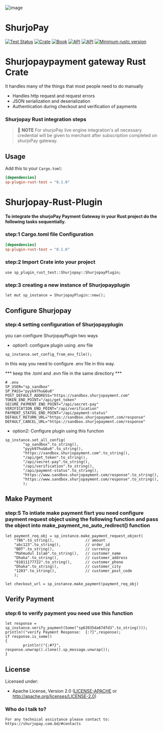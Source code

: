 ![image](https://user-images.githubusercontent.com/57352037/170198396-932692aa-3354-4cf0-abc1-2b8ef43a6de3.png)
# ShurjoPay

[![Test Status](https://github.com/rust-random/rand/workflows/Tests/badge.svg?event=push)]()
[![Crate](https://img.shields.io/crates/v/rand.svg)]()
[![Book](https://img.shields.io/badge/book-master-yellow.svg)]()
[![API](https://img.shields.io/badge/api-master-yellow.svg)]()
[![API](https://docs.rs/rand/badge.svg)](https://docs.rs/rand)
[![Minimum rustc version](https://img.shields.io/badge/rustc-1.51+-lightgray.svg)]()


# Shurjopaypayment gateway Rust Crate

It handles many of the things that most people need to do manually

- Handles http request and request errors
- JSON serialization and deserialization
- Authentication during checkout and verification of payments


### Shurjopay Rust integration steps

> 📝 **NOTE** For shurjoPay live engine integration's all necessary credential will be given to merchant after subscription completed on shurjoPay gateway.


## Usage

Add this to your `Cargo.toml`:

```toml
[dependencies]
sp-plugin-rust-test = "0.1.0"
```




# Shurjopay-Rust-Plugin
#### To integrate the shurjoPay Payment Gateway in your Rust project do the following tasks sequentially.

### step:1  Cargo.toml file Configuration

```toml
[dependencies]
sp-plugin-rust-test = "0.1.0"
```

### step:2  Import Crate into your project
```
use sp_plugin_rust_test::Shurjopay::ShurjopayPlugin;
```
### step:3  creating a new instance of Shurjopayplugin
```
let mut sp_instance = ShurjopayPlugin::new();
```
## Configure Shurjopay  
### step:4  setting configuration of Shurjopayplugin

you can configure ShurjopayPlugin two ways

* option1: configure plugin using .env file
```
sp_instance.set_config_from_env_file();
```
in this way you need to configure .env file in this way.

*** keep the .toml and .evn file in the same directiory *** 

```
# .env
SP_USER="sp_sandbox"
SP_PASS="pyyk97hu&6u6"
POST_DEFAULT_ADDRESS="https://sandbox.shurjopayment.com"
TOKEN_END_POINT="/api/get_token"
SECURE_PAYMENT_END_POINT="/api/secret-pay"
VERIFICATION_END_POINT="/api/verification"
PAYMENT_STATUS_END_POINT="/api/payment-status"
DEFAULT_RETURN_URL="https://sandbox.shurjopayment.com/response"
DEFAULT_CANCEL_URL="https://sandbox.shurjopayment.com/response"
```


* option2: Configure plugin using this function
```
sp_instance.set_all_config(
        "sp_sandbox".to_string(),
        "pyyk97hu&6u6".to_string(),
        "https://sandbox.shurjopayment.com".to_string(),
        "/api/get_token".to_string(),
        "/api/secret-pay".to_string(),
        "/api/verification".to_string(),
        "/api/payment-status".to_string(),
        "https://www.sandbox.shurjopayment.com/response".to_string(),
        "https://www.sandbox.shurjopayment.com/response".to_string(),
        );
```

## Make Payment
### step:5 To intiate make payment fisrt you need configure payment request object using the following function and pass the object into make_payment_no_auto_redirect() function
```
let payment_req_obj = sp_instance.make_payment_request_object(
    "786".to_string(),              // amount
    "abc123".to_string(),           // order_id
    "BDT".to_string(),              // currency
    "Mahmudul Islam".to_string(),   // customer_name
    "Dhaka".to_string(),            // customer_address
    "01811177722".to_string(),      // customer_phone
    "Dhaka".to_string(),            // customer_city
    "1203".to_string(),             // customer_post_code
    );
```


```
let checkout_url = sp_instance.make_payment(payment_req_obj) 
```


## Verify Payment
### step:6 to verify payment you need use this function
```
let response = sp_instance.verify_payment(Some("sp63935da67dfd3".to_string()));
println!("verify Payment Response:  {:?}",response);
if response.is_some()
{
		println!("{:#?}", response.unwrap().clone().sp_message.unwrap());
}
```


## License

Licensed under:

- Apache License, Version 2.0 ([LICENSE-APACHE](LICENSE-APACHE) or http://apache.org/licenses/LICENSE-2.0)

### Who do I talk to? ###
	For any technical assistance please contact to: https://shurjopay.com.bd/#contacts
